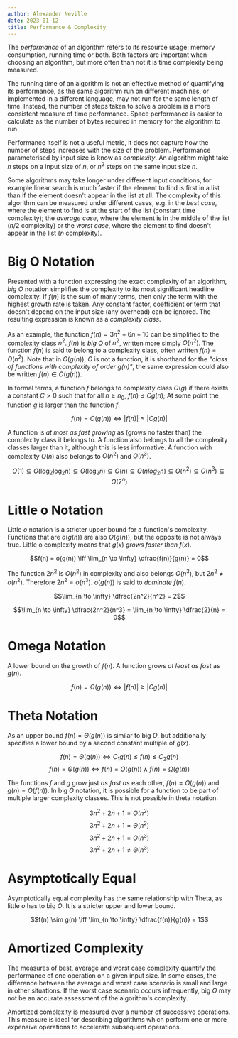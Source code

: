 ```yaml
---
author: Alexander Neville
date: 2023-01-12
title: Performance & Complexity
---
```


The _performance_ of an algorithm refers to its resource usage: memory
consumption, running time or both. Both factors are important when
choosing an algorithm, but more often than not it is time complexity
being measured.

The running time of an algorithm is not an effective method of
quantifying its performance, as the same algorithm run on different
machines, or implemented in a different language, may not run for the
same length of time. Instead, the number of steps taken to solve a
problem is a more consistent measure of time performance. Space
performance is easier to calculate as the number of bytes required in
memory for the algorithm to run.

Performance itself is not a useful metric, it does not capture how the
number of steps increases with the size of the problem. Performance
parameterised by input size is know as _complexity_. An algorithm might
take $n$ steps on a input size of $n$, or $n^2$ steps on the same input
size $n$.

Some algorithms may take longer under different input conditions, for
example linear search is much faster if the element to find is first in
a list than if the element doesn't appear in the list at all. The
complexity of this algorithm can be measured under different cases, e.g.
in the _best case_, where the element to find is at the start of the
list (constant time complexity); the _average case_, where the element
is in the middle of the list ($n/2$ complexity) or the _worst case_,
where the element to find doesn't appear in the list ($n$ complexity).

# Big O Notation

Presented with a function expressing the exact complexity of an
algorithm, _big O_ notation simplifies the complexity to its most
significant headline complexity. If $f(n)$ is the sum of many terms,
then only the term with the highest growth rate is taken. Any constant
factor, coefficient or term that doesn't depend on the input size (any
overhead) can be ignored. The resulting expression is known as a
_complexity class_.

As an example, the function $f(n) = 3n^2 + 6n +10$ can be simplified to
the complexity class $n^2$. $f(n)$ is _big O_ of $n^2$, written more
simply $O(n^2)$. The function $f(n)$ is said to belong to a complexity
class, often written $f(n) = O(n^2)$. Note that in $O(g(n))$, $O$ is not
a function, it is shorthand for the _"class of functions with complexity
of order $g(n)$"_, the same expression could also be written
$f(n) \in O(g(n))$.

In formal terms, a function $f$ belongs to complexity class $O(g)$ if
there exists a constant $C > 0$ such that for all $n \ge n_0$,
$f(n) \le Cg(n)$; At some point the function $g$ is larger than the
function $f$.

$$f(n) = O(g(n)) \iff |f(n)| \le |Cg(n)|$$

A function is _at most as fast growing_ as (grows no faster than) the
complexity class it belongs to. A function also belongs to all the
complexity classes larger than it, although this is less informative. A
function with complexity $O(n)$ also belongs to $O(n^2)$ and $O(n^3)$.

$$O(1) \subseteq O(\log_2 \log_2 n) \subseteq O(\log_2 n) \subseteq O(n) \subseteq O(n log_2 n) \subseteq O(n^2) \subseteq O(n^3) \subseteq O(2^n)$$

# Little o Notation

Little $o$ notation is a stricter upper bound for a function\'s
complexity. Functions that are $o(g(n))$ are also $O(g(n))$, but the
opposite is not always true. Little o complexity means that $g(x)$
_grows faster than_ $f(x)$.

$$f(n) = o(g(n)) \iff \lim_{n \to \infty} \dfrac{f(n)}{g(n)} = 0$$

The function $2n^2$ is $O(n^2)$ in complexity and also belongs $O(n^3)$,
but $2n^2 \neq o(n^2)$. Therefore $2n^2 = o(n^3)$. $o(g(n))$ is said to
_dominate_ $f(n)$.

$$\lim_{n \to \infty} \dfrac{2n^2}{n^2} = 2$$

$$\lim_{n \to \infty} \dfrac{2n^2}{n^3} = \lim_{n \to \infty} \dfrac{2}{n} = 0$$

# Omega Notation

A lower bound on the growth of $f(n)$. A function grows _at least as
fast_ as $g(n)$.

$$f(n) = \Omega(g(n)) \iff |f(n)| \ge |Cg(n)|$$

# Theta Notation

As an upper bound $f(n) = \Theta(g(n))$ is similar to big $O$, but
additionally specifies a lower bound by a second constant multiple of
$g(x)$.

$$f(n) = \Theta(g(n)) \iff C_1g(n) \le f(n) \le C_2g(n)$$
$$f(n) = \Theta(g(n)) \iff f(n) = O(g(n)) \land f(n) = \Omega (g(n))$$

The functions $f$ and $g$ grow just _as fast as_ each other,
$f(n) = O(g(n))$ and $g(n) = O(f(n))$. In big $O$ notation, it is
possible for a function to be part of multiple larger complexity
classes. This is not possible in theta notation.

$$3n^2 + 2n + 1 = O(n^2)$$ $$3n^2 + 2n + 1 = \Theta(n^2)$$
$$3n^2 + 2n + 1 = O(n^3)$$ $$3n^2 + 2n + 1 \neq \Theta(n^3)$$

# Asymptotically Equal

Asymptotically equal complexity has the same relationship with Theta, as
little $o$ has to big $O$. It is a stricter upper and lower bound.

$$f(n) \sim g(n) \iff \lim_{n \to \infty} \dfrac{f(n)}{g(n)} = 1$$

# Amortized Complexity

The measures of best, average and worst case complexity quantify the
performance of one operation on a given input size. In some cases, the
difference between the average and worst case scenario is small and
large in other situations. If the worst case scenario occurs
infrequently, big $O$ may not be an accurate assessment of the
algorithm's complexity.

Amortized complexity is measured over a number of successive operations.
This measure is ideal for describing algorithms which perform one or
more expensive operations to accelerate subsequent operations.
